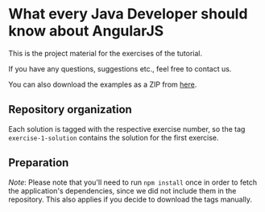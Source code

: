 # What every Java Developer should know about AngularJS 

This is the project material for the exercises of the tutorial.

If you have any questions, suggestions etc., feel free to contact us.

You can also download the examples as a ZIP from [here](https://drive.google.com/open?id=0B0on8LO2mrLDR3ZJdENuV0NRQjQ).

## Repository organization
Each solution is tagged with the respective exercise number, so the tag `exercise-1-solution` contains the solution for the first exercise.

## Preparation
*Note*: Please note that you'll need to run `npm install` once in order to fetch the application's dependencies, since
we did not include them in the repository. This also applies if you decide to download the tags manually.
